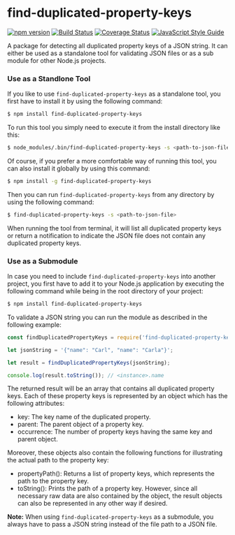# find-duplicated-property-keys

 [![npm version](https://badge.fury.io/js/find-duplicated-property-keys.svg)](https://badge.fury.io/js/find-duplicated-property-keys)
 [![Build Status](https://travis-ci.org/SebastianG77/find-duplicated-property-keys.svg?branch=master)](https://travis-ci.org/SebastianG77/find-duplicated-property-keys) 
 [![Coverage Status](https://coveralls.io/repos/github/SebastianG77/find-duplicated-property-keys/badge.svg?branch=master)](https://coveralls.io/github/SebastianG77/find-duplicated-property-keys?branch=master)
 [![JavaScript Style Guide](https://img.shields.io/badge/code_style-standard-brightgreen.svg)](https://standardjs.com)

A package for detecting all duplicated property keys of a JSON string. It can either be used as a standalone tool for validating JSON files or as a sub module for other Node.js projects.


### Use as a Standlone Tool

If you like to use `find-duplicated-property-keys` as a standalone tool, you first have to install it by using the following command:

```bash
$ npm install find-duplicated-property-keys
```

To run this tool you simply need to execute it from the install directory like this:

```bash
$ node_modules/.bin/find-duplicated-property-keys -s <path-to-json-file>
```

Of course, if you prefer a more comfortable way of running this tool, you can also install it globally by using this command:

```bash
$ npm install -g find-duplicated-property-keys
```

Then you can run `find-duplicated-property-keys` from any directory by using the following command:

```bash
$ find-duplicated-property-keys -s <path-to-json-file>
```

When running the tool from terminal, it will list all duplicated property keys or return a notification to indicate the JSON file does not contain any duplicated property keys.


### Use as a Submodule

In case you need to include `find-duplicated-property-keys` into another project, you first have to add it to your Node.js application by executing the following command while being in the root directory of your project:

```bash
$ npm install find-duplicated-property-keys
```

To validate a JSON string you can run the module as described in the following example:

```javascript
const findDuplicatedPropertyKeys = require('find-duplicated-property-keys');

let jsonString = '{"name": "Carl", "name": "Carla"}';

let result = findDuplicatedPropertyKeys(jsonString);

console.log(result.toString()); // <instance>.name
```

The returned result will be an array that contains all duplicated property keys. Each of these property keys is represented by an object which has the following attributes:

- key: The key name of the duplicated property.
- parent: The parent object of a property key.
- occurrence: The number of property keys having the same key and parent object.

Moreover, these objects also contain the following functions for illustrating the actual path to the property key:

- propertyPath(): Returns a list of property keys, which represents the path to the property key.
- toString(): Prints the path of a property key. However, since all necessary raw data are also contained by the object, the result objects can also be represented in any other way if desired.

**Note:** When using `find-duplicated-property-keys` as a submodule, you always have to pass a JSON string instead of the file path to a JSON file. 